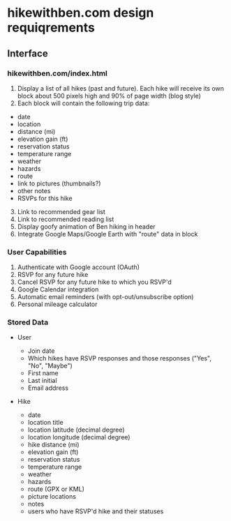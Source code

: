 hikewithben.com design requiqrements
====================================

Interface
---------

### hikewithben.com/index.html
1. Display a list of all hikes (past and future).  Each hike will receive its own block about 500 pixels high and 
  90% of page width (blog style)
2. Each block will contain the following trip data:
  * date
  * location
  * distance (mi)
  * elevation gain (ft)
  * reservation status
  * temperature range
  * weather
  * hazards
  * route
  * link to pictures (thumbnails?)
  * other notes
  * RSVPs for this hike
3. Link to recommended gear list
4. Link to recommended reading list
5. Display goofy animation of Ben hiking in header
6. Integrate Google Maps/Google Earth with "route" data in block

### User Capabilities 
1. Authenticate with Google account (OAuth)
2. RSVP for any future hike
3. Cancel RSVP for any future hike to which you RSVP'd
4. Google Calendar integration
5. Automatic email reminders (with opt-out/unsubscribe option)
6. Personal mileage calculator

### Stored Data
* User
  * Join date
  * Which hikes have RSVP responses and those responses ("Yes", "No", "Maybe")
  * First name
  * Last initial
  * Email address

* Hike
  * date
  * location title
  * location latitude (decimal degree) 
  * location longitude (decimal degree) 
  * hike distance (mi)
  * elevation gain (ft)
  * reservation status
  * temperature range
  * weather
  * hazards
  * route (GPX or KML)
  * picture locations
  * notes
  * users who have RSVP'd hike and their statuses

